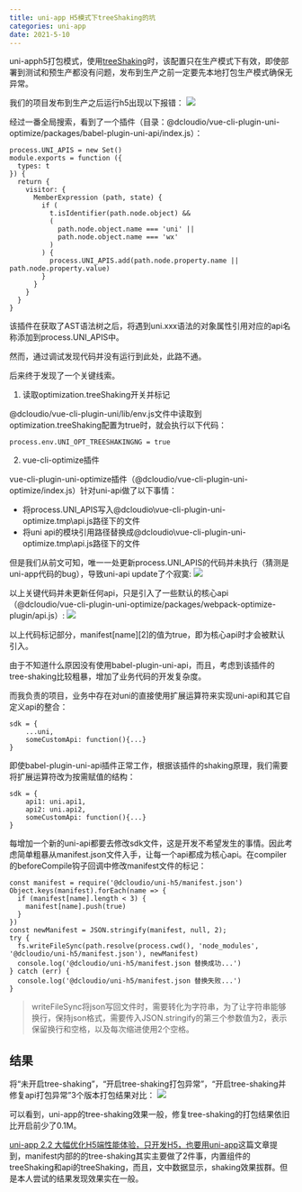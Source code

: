 ```yaml
---
title: uni-app H5模式下treeShaking的坑
categories: uni-app
date: 2021-5-10
---  
```


uni-apph5打包模式，使用[treeShaking](https://uniapp.dcloud.io/collocation/manifest?id=treeshaking)时，该配置只在生产模式下有效，即使部署到测试和预生产都没有问题，发布到生产之前一定要先本地打包生产模式确保无异常。

我们的项目发布到生产之后运行h5出现以下报错：
![](https://gitee.com/ndrkjvmkl/picture/raw/master/2021-5-30/1622344617219-image.png)

经过一番全局搜索，看到了一个插件（目录：@dcloudio/vue-cli-plugin-uni-optimize/packages/babel-plugin-uni-api/index.js）：

```
process.UNI_APIS = new Set()
module.exports = function ({
  types: t
}) {
  return {
    visitor: {
      MemberExpression (path, state) {
        if (
          t.isIdentifier(path.node.object) &&
          (
            path.node.object.name === 'uni' ||
            path.node.object.name === 'wx'
          )
        ) {
          process.UNI_APIS.add(path.node.property.name || path.node.property.value)
        }
      }
    }
  }
}
```
该插件在获取了AST语法树之后，将遇到uni.xxx语法的对象属性引用对应的api名称添加到process.UNI_APIS中。

然而，通过调试发现代码并没有运行到此处，此路不通。

后来终于发现了一个关键线索。

1. 读取optimization.treeShaking开关并标记

@dcloudio/vue-cli-plugin-uni/lib/env.js文件中读取到optimization.treeShaking配置为true时，就会执行以下代码：
```
process.env.UNI_OPT_TREESHAKINGNG = true
```

2. vue-cli-optimize插件

vue-cli-plugin-uni-optimize插件（@dcloudio/vue-cli-plugin-uni-optimize/index.js）针对uni-api做了以下事情：
* 将process.UNI_APIS写入@dcloudio\vue-cli-plugin-uni-optimize\.tmp\api.js路径下的文件
* 将uni api的模块引用路径替换成@dcloudio\vue-cli-plugin-uni-optimize\.tmp\api.js路径下的文件

但是我们从前文可知，唯一一处更新process.UNI_APIS的代码并未执行（猜测是uni-app代码的bug），导致uni-api update了个寂寞:
![](https://gitee.com/ndrkjvmkl/picture/raw/master/2021-5-30/1622345030913-image.png)

以上关键代码并未更新任何api，只是引入了一些默认的核心api（@dcloudio/vue-cli-plugin-uni-optimize/packages/webpack-optimize-plugin/api.js）:
![](https://gitee.com/ndrkjvmkl/picture/raw/master/2021-5-30/1622345080481-image.png)

以上代码标记部分，manifest[name][2]的值为true，即为核心api时才会被默认引入。

由于不知道什么原因没有使用babel-plugin-uni-api，而且，考虑到该插件的tree-shaking比较粗暴，增加了业务代码的开发复杂度。

而我负责的项目，业务中存在对uni的直接使用扩展运算符来实现uni-api和其它自定义api的整合：
```
sdk = {
    ...uni,
    someCustomApi: function(){...}
}
```
即使babel-plugin-uni-api插件正常工作，根据该插件的shaking原理，我们需要将扩展运算符改为按需赋值的结构：
```
sdk = {
    api1: uni.api1,
    api2: uni.api2,
    someCustomApi: function(){...}
}
```
每增加一个新的uni-api都要去修改sdk文件，这是开发不希望发生的事情。因此考虑简单粗暴从manifest.json文件入手，让每一个api都成为核心api。在compiler的beforeCompile钩子回调中修改manifest文件的标记：
```
const manifest = require('@dcloudio/uni-h5/manifest.json')
Object.keys(manifest).forEach(name => {
  if (manifest[name].length < 3) {
    manifest[name].push(true)
  }
})
const newManifest = JSON.stringify(manifest, null, 2);
try {
  fs.writeFileSync(path.resolve(process.cwd(), 'node_modules', '@dcloudio/uni-h5/manifest.json'), newManifest)
  console.log('@dcloudio/uni-h5/manifest.json 替换成功...')
} catch (err) {
  console.log('@dcloudio/uni-h5/manifest.json 替换失败...')
}
```
> writeFileSync将json写回文件时，需要转化为字符串，为了让字符串能够换行，保持json格式，需要传入JSON.stringify的第三个参数值为2，表示保留换行和空格，以及每次缩进使用2个空格。

## 结果

将“未开启tree-shaking”，“开启tree-shaking打包异常”，“开启tree-shaking并修复api打包异常”3个版本打包结果对比：
![](https://gitee.com/ndrkjvmkl/picture/raw/master/2021-5-30/1622345486280-image.png)

可以看到，uni-app的tree-shaking效果一般，修复tree-shaking的打包结果依旧比开启前少了0.1M。

[uni-app 2.2 大幅优化H5端性能体验，只开发H5，也要用uni-app](https://ask.dcloud.net.cn/article/36279)这篇文章提到，manifest内部的的tree-shaking其实主要做了2件事，内置组件的treeShaking和api的treeShaking，而且，文中数据显示，shaking效果拔群。但是本人尝试的结果发现效果实在一般。

